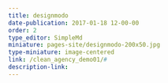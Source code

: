 ```yaml
---
title: designmodo
date-publication: 2017-01-18 12-00-00
order: 2
type_editor: SimpleMd
miniature: pages-site/designmodo-200x50.jpg
type-miniature: image-centered
link: /clean_agency_demo01/#
description-link: 
--- 
```

